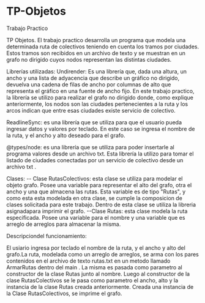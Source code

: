 # TP-Objetos
Trabajo Practico

TP Objetos.
El trabajo practico desarrolla un programa que modela una determinada ruta de colectivos teniendo en cuenta los tramos por ciudades. Estos tramos son recibidos en un archivo de texto y se muestran en  un grafo no dirigido cuyos nodos representan las distintas ciudades.

Librerías utilizadas:
Undirender:  Es una librería que, dada una altura, un ancho y una lista de adyacencia que describe un gráfico no dirigido, devuelva una cadena de filas de ancho por columnas de alto que representa el gráfico en una fuente de ancho fijo. 
En este trabajo practico, la librería se utilizo para realizar el grafo no dirigido donde, como explique anteriormente,  los nodos son las ciudades  pertenecientes a la ruta y los arcos indican que entre esas ciudades existe servicio de colectivo.

ReadlineSync: es una librería que se utiliza para que el usuario pueda ingresar datos y valores por teclado.
En este caso se ingresa el nombre de la ruta, y el ancho y alto deseado para el grafo.

@types/node: es una librería que se utiliza para poder insertarle al programa valores desde un archivo txt. Esta librería la utilizo para tomar el listado de ciudades conectadas por un servicio de colectivo desde un  archivo txt .


Clases:
   -- Clase RutasColectivos: esta clase se utiliza para modelar el objeto grafo. Posee una variable para representar el alto del grafo, otra el ancho y una que almacena las rutas. Esta variable es de tipo "Rutas", y como esta esta modelada en otra clase, se cumple la composicion de clases solicitada para este trabajo.
    Dentro de esta clase se utiliza la libreria asignadapara imprimir el grafo.
    --Clase Rutas: esta clase modela la ruta especificada. Posee una variable para el nombre y una variable que es arreglo de arreglos para almacenar la misma.
    
Descripciondel funcionamiento:

El usiario ingresa por teclado el nombre de la ruta, y el ancho y alto del grafo.La ruta, modelada como un arreglo de arreglos, se arma con los pares contenidos en el archivo de texto rutas.txt en un metodo llamado ArmarRutas dentro del main .
La misma es pasada como parametro al constructor de la clase Rutas junto al nombre. Luego al constructor de la clase RutasColectivos se le pasa como parametro el ancho, alto y la instancia de la clase Rutas creada anteriormente.
Creada una instancia de la Clase RutasColectivos, se imprime el grafo.



